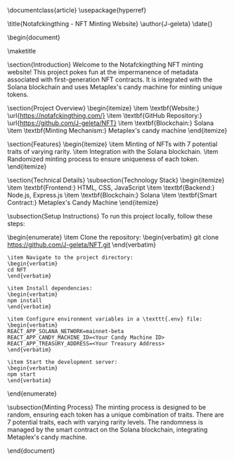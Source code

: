 \documentclass{article}
\usepackage{hyperref}

\title{Notafckingthing - NFT Minting Website}
\author{J-geleta}
\date{}

\begin{document}

\maketitle

\section{Introduction}
Welcome to the Notafckingthing NFT minting website! This project pokes fun at the impermanence of metadata associated with first-generation NFT contracts. It is integrated with the Solana blockchain and uses Metaplex's candy machine for minting unique tokens.

\section{Project Overview}
\begin{itemize}
    \item \textbf{Website:} \url{https://notafckingthing.com/}
    \item \textbf{GitHub Repository:} \url{https://github.com/J-geleta/NFT}
    \item \textbf{Blockchain:} Solana
    \item \textbf{Minting Mechanism:} Metaplex's candy machine
\end{itemize}

\section{Features}
\begin{itemize}
    \item Minting of NFTs with 7 potential traits of varying rarity.
    \item Integration with the Solana blockchain.
    \item Randomized minting process to ensure uniqueness of each token.
\end{itemize}

\section{Technical Details}
\subsection{Technology Stack}
\begin{itemize}
    \item \textbf{Frontend:} HTML, CSS, JavaScript
    \item \textbf{Backend:} Node.js, Express.js
    \item \textbf{Blockchain:} Solana
    \item \textbf{Smart Contract:} Metaplex's Candy Machine
\end{itemize}

\subsection{Setup Instructions}
To run this project locally, follow these steps:

\begin{enumerate}
    \item Clone the repository:
    \begin{verbatim}
    git clone https://github.com/J-geleta/NFT.git
    \end{verbatim}
    
    \item Navigate to the project directory:
    \begin{verbatim}
    cd NFT
    \end{verbatim}
    
    \item Install dependencies:
    \begin{verbatim}
    npm install
    \end{verbatim}
    
    \item Configure environment variables in a \texttt{.env} file:
    \begin{verbatim}
    REACT_APP_SOLANA_NETWORK=mainnet-beta
    REACT_APP_CANDY_MACHINE_ID=<Your Candy Machine ID>
    REACT_APP_TREASURY_ADDRESS=<Your Treasury Address>
    \end{verbatim}
    
    \item Start the development server:
    \begin{verbatim}
    npm start
    \end{verbatim}
\end{enumerate}

\subsection{Minting Process}
The minting process is designed to be random, ensuring each token has a unique combination of traits. There are 7 potential traits, each with varying rarity levels. The randomness is managed by the smart contract on the Solana blockchain, integrating Metaplex's candy machine.




\end{document}

